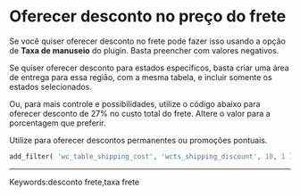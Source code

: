 # Oferecer desconto no preço do frete

Se você quiser oferecer desconto no frete pode fazer isso usando a opção de **Taxa de manuseio** do plugin. Basta preencher com valores negativos.

Se quiser oferecer desconto para estados específicos, basta criar uma área de entrega para essa região, com a mesma tabela, e incluir somente os estados selecionados.

Ou, para mais controle e possibilidades, utilize o código abaixo para oferecer desconto de 27% no custo total do frete. Altere o valor para a porcentagem que preferir.

Utilize para oferecer descontos permanentes ou promoções pontuais.

```php
add_filter( 'wc_table_shipping_cost', 'wcts_shipping_discount', 10, 1 ); function wcts_shipping_discount( $cost ) { $percentage = 27; $discount = ( $percentage / 100 ) * $cost; return $cost - $discount; }
```

  

___

Keywords:desconto frete,taxa frete